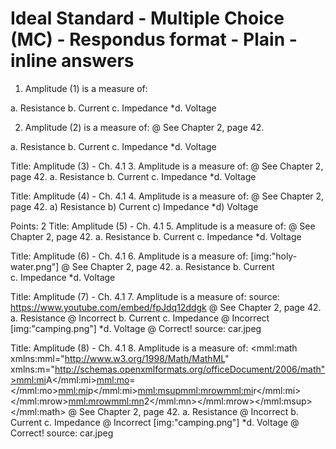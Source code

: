 # Ideal Standard - Multiple Choice (MC) - Respondus format - Plain - inline answers

1.  Amplitude (1) is a measure of:

<!-- -->

a.  Resistance
b.  Current
c.  Impedance
    \*d. Voltage

<!-- -->

2.  Amplitude (2) is a measure of:
    @ See Chapter 2, page 42.

<!-- -->

a.  Resistance
b.  Current
c.  Impedance
    \*d. Voltage

Title: Amplitude (3) - Ch. 4.1
3. Amplitude is a measure of:
@ See Chapter 2, page 42.
a. Resistance
b. Current
c. Impedance
\*d. Voltage

Title: Amplitude (4) - Ch. 4.1
4. Amplitude is a measure of:
@ See Chapter 2, page 42.
a) Resistance
b) Current
c) Impedance
\*d) Voltage

Points: 2
Title: Amplitude (5) - Ch. 4.1
5. Amplitude is a measure of:
@ See Chapter 2, page 42.
a. Resistance
b. Current
c. Impedance
\*d. Voltage

Title: Amplitude (6) - Ch. 4.1
6. Amplitude is a measure of:
\[img:"holy-water.png"\]
@ See Chapter 2, page 42.
a. Resistance
b. Current
c. Impedance
\*d. Voltage

Title: Amplitude (7) - Ch. 4.1
7. Amplitude is a measure of:
source: https://www.youtube.com/embed/fpJdq12ddgk
@ See Chapter 2, page 42.
a. Resistance
@ Incorrect
b. Current
c. Impedance
@ Incorrect
\[img:"camping.png"\]
\*d. Voltage
@ Correct!
source: car.jpeg

Title: Amplitude (8) - Ch. 4.1
8. Amplitude is a measure of:
<mml:math xmlns:mml="http://www.w3.org/1998/Math/MathML" xmlns:m="http://schemas.openxmlformats.org/officeDocument/2006/math"><mml:mi>A</mml:mi><mml:mo>=</mml:mo><mml:mi>p</mml:mi><mml:msup><mml:mrow><mml:mi>r</mml:mi></mml:mrow><mml:mrow><mml:mn>2</mml:mn></mml:mrow></mml:msup></mml:math>
@ See Chapter 2, page 42.
a. Resistance
@ Incorrect
b. Current
c. Impedance
@ Incorrect
\[img:"camping.png"\]
\*d. Voltage
@ Correct!
source: car.jpeg
